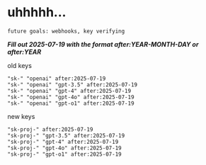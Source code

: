 # uhhhhh...

`future goals: webhooks, key verifying`



***Fill out 2025-07-19 with the format after:YEAR-MONTH-DAY or after:YEAR***

old keys
```
"sk-" "openai" after:2025-07-19
"sk-" "openai" "gpt-3.5" after:2025-07-19
"sk-" "openai" "gpt-4" after:2025-07-19
"sk-" "openai" "gpt-4o" after:2025-07-19
"sk-" "openai" "gpt-o1" after:2025-07-19
```

new keys
```
"sk-proj-" after:2025-07-19
"sk-proj-" "gpt-3.5" after:2025-07-19
"sk-proj-" "gpt-4" after:2025-07-19
"sk-proj-" "gpt-4o" after:2025-07-19
"sk-proj-" "gpt-o1" after:2025-07-19
```
